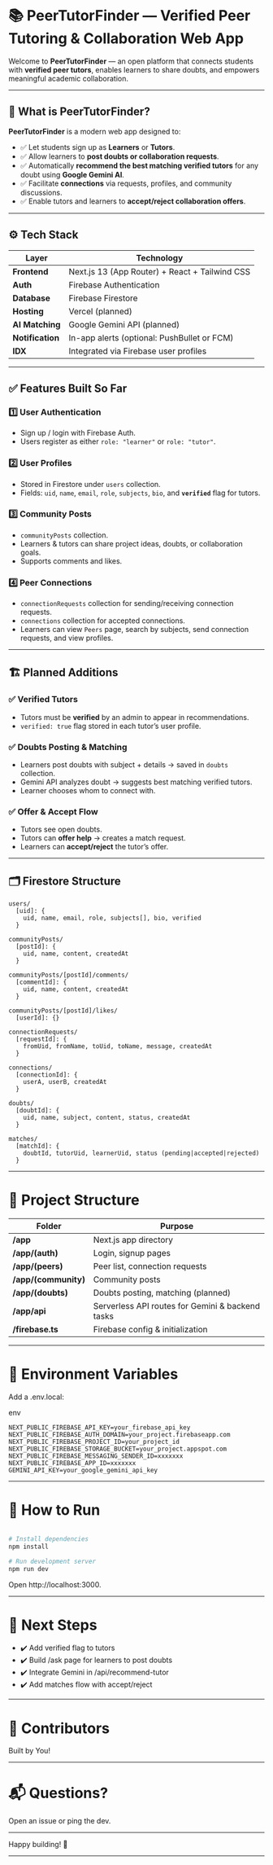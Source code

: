 # 📚 PeerTutorFinder — Verified Peer Tutoring & Collaboration Web App

Welcome to **PeerTutorFinder** — an open platform that connects students with **verified peer tutors**, enables learners to share doubts, and empowers meaningful academic collaboration.

---

## 🚀 What is PeerTutorFinder?

**PeerTutorFinder** is a modern web app designed to:
- ✅ Let students sign up as **Learners** or **Tutors**.
- ✅ Allow learners to **post doubts or collaboration requests**.
- ✅ Automatically **recommend the best matching verified tutors** for any doubt using **Google Gemini AI**.
- ✅ Facilitate **connections** via requests, profiles, and community discussions.
- ✅ Enable tutors and learners to **accept/reject collaboration offers**.

---

## ⚙️ Tech Stack

| Layer | Technology |
|-------|-------------|
| **Frontend** | Next.js 13 (App Router) + React + Tailwind CSS |
| **Auth** | Firebase Authentication |
| **Database** | Firebase Firestore |
| **Hosting** | Vercel (planned) |
| **AI Matching** | Google Gemini API (planned) |
| **Notification** | In-app alerts (optional: PushBullet or FCM) |
| **IDX** | Integrated via Firebase user profiles |

---

## ✅ Features Built So Far

### 1️⃣ User Authentication
- Sign up / login with Firebase Auth.
- Users register as either `role: "learner"` or `role: "tutor"`.

### 2️⃣ User Profiles
- Stored in Firestore under `users` collection.
- Fields: `uid`, `name`, `email`, `role`, `subjects`, `bio`, and **`verified`** flag for tutors.

### 3️⃣ Community Posts
- `communityPosts` collection.
- Learners & tutors can share project ideas, doubts, or collaboration goals.
- Supports comments and likes.

### 4️⃣ Peer Connections
- `connectionRequests` collection for sending/receiving connection requests.
- `connections` collection for accepted connections.
- Learners can view `Peers` page, search by subjects, send connection requests, and view profiles.

---

## 🏗️ Planned Additions

### ✅ Verified Tutors
- Tutors must be **verified** by an admin to appear in recommendations.
- `verified: true` flag stored in each tutor’s user profile.

### ✅ Doubts Posting & Matching
- Learners post doubts with subject + details → saved in `doubts` collection.
- Gemini API analyzes doubt → suggests best matching verified tutors.
- Learner chooses whom to connect with.

### ✅ Offer & Accept Flow
- Tutors see open doubts.
- Tutors can **offer help** → creates a match request.
- Learners can **accept/reject** the tutor’s offer.

---

## 🗂️ Firestore Structure

```plaintext
users/
  [uid]: {
    uid, name, email, role, subjects[], bio, verified
  }

communityPosts/
  [postId]: {
    uid, name, content, createdAt
  }

communityPosts/[postId]/comments/
  [commentId]: {
    uid, name, content, createdAt
  }

communityPosts/[postId]/likes/
  [userId]: {}

connectionRequests/
  [requestId]: {
    fromUid, fromName, toUid, toName, message, createdAt
  }

connections/
  [connectionId]: {
    userA, userB, createdAt
  }

doubts/
  [doubtId]: {
    uid, name, subject, content, status, createdAt
  }

matches/
  [matchId]: {
    doubtId, tutorUid, learnerUid, status (pending|accepted|rejected)
  }
```
---

# 📌 Project Structure

| Folder | Purpose |
|--------|----------|
| **/app** | Next.js app directory |
| **/app/(auth)** |	Login, signup pages |
| **/app/(peers)** | Peer list, connection requests |
| **/app/(community)** | Community posts |
| **/app/(doubts)** | Doubts posting, matching (planned) |
| **/app/api** | Serverless API routes for Gemini & backend tasks | 
| **/firebase.ts** | Firebase config & initialization |

---

# 🔑 Environment Variables

Add a .env.local:

env
```
NEXT_PUBLIC_FIREBASE_API_KEY=your_firebase_api_key
NEXT_PUBLIC_FIREBASE_AUTH_DOMAIN=your_project.firebaseapp.com
NEXT_PUBLIC_FIREBASE_PROJECT_ID=your_project_id
NEXT_PUBLIC_FIREBASE_STORAGE_BUCKET=your_project.appspot.com
NEXT_PUBLIC_FIREBASE_MESSAGING_SENDER_ID=xxxxxxx
NEXT_PUBLIC_FIREBASE_APP_ID=xxxxxxx
GEMINI_API_KEY=your_google_gemini_api_key
```
---

# 📌 How to Run

```bash

# Install dependencies
npm install

# Run development server
npm run dev

```
Open http://localhost:3000.

---

# 🧩 Next Steps
- ✔️ Add verified flag to tutors
- ✔️ Build /ask page for learners to post doubts
- ✔️ Integrate Gemini in /api/recommend-tutor
- ✔️ Add matches flow with accept/reject

---

# 🤝 Contributors
Built by You!

---

# 📬 Questions?
Open an issue or ping the dev.

---

Happy building! 🚀

---